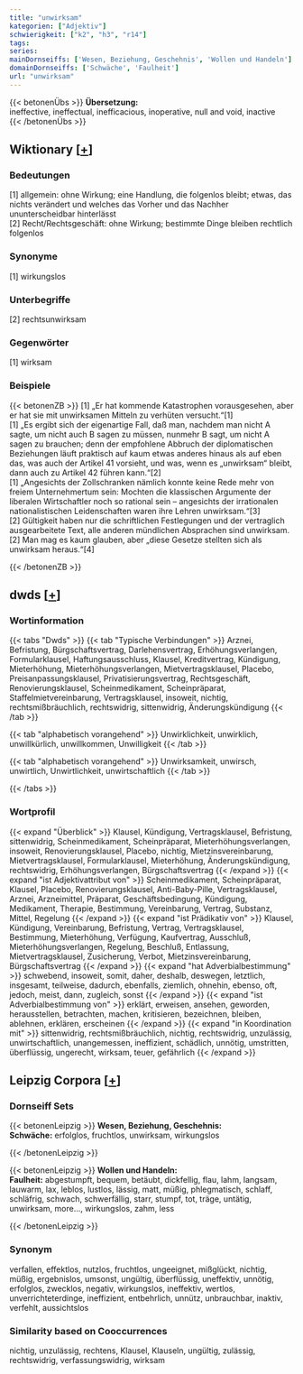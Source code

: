 ```yaml
---
title: "unwirksam"
kategorien: ["Adjektiv"]
schwierigkeit: ["k2", "h3", "r14"]
tags:
series:
mainDornseiffs: ['Wesen, Beziehung, Geschehnis', 'Wollen und Handeln']
domainDornseiffs: ['Schwäche', 'Faulheit']
url: "unwirksam"
---
```


{{< betonenÜbs >}}
**Übersetzung:**  
ineffective, ineffectual, inefficacious, inoperative, null and void, inactive  
{{< /betonenÜbs >}}

## Wiktionary [[+](https://de.wiktionary.org/wiki/unwirksam)]

### Bedeutungen
[1] allgemein: ohne Wirkung; eine Handlung, die folgenlos bleibt; etwas, das nichts verändert und welches das Vorher und das Nachher ununterscheidbar hinterlässt  
[2] Recht/Rechtsgeschäft: ohne Wirkung; bestimmte Dinge bleiben rechtlich folgenlos  

### Synonyme
[1] wirkungslos  

### Unterbegriffe
[2] rechtsunwirksam  

### Gegenwörter
[1] wirksam  

### Beispiele
{{< betonenZB >}}
[1] „Er hat kommende Katastrophen vorausgesehen, aber er hat sie mit unwirksamen Mitteln zu verhüten versucht.“[1]  
[1] „Es ergibt sich der eigenartige Fall, daß man, nachdem man nicht A sagte, um nicht auch B sagen zu müssen, nunmehr B sagt, um nicht A sagen zu brauchen; denn der empfohlene Abbruch der diplomatischen Beziehungen läuft praktisch auf kaum etwas anderes hinaus als auf eben das, was auch der Artikel 41 vorsieht, und was, wenn es „unwirksam“ bleibt, dann auch zu Artikel 42 führen kann.“[2]  
[1] „Angesichts der Zollschranken nämlich konnte keine Rede mehr von freiem Unternehmertum sein: Mochten die klassischen Argumente der liberalen Wirtschaftler noch so rational sein – angesichts der irrationalen nationalistischen Leidenschaften waren ihre Lehren unwirksam.“[3]  
[2] Gültigkeit haben nur die schriftlichen Festlegungen und der vertraglich ausgearbeitete Text, alle anderen mündlichen Absprachen sind unwirksam.  
[2] Man mag es kaum glauben, aber „diese Gesetze stellten sich als unwirksam heraus.“[4]  

{{< /betonenZB >}}


## dwds [[+](https://www.dwds.de/wb/unwirksam)]

### Wortinformation
{{< tabs "Dwds" >}}
{{< tab "Typische Verbindungen" >}}
Arznei, Befristung, Bürgschaftsvertrag, Darlehensvertrag, Erhöhungsverlangen, Formularklausel, Haftungsausschluss, Klausel, Kreditvertrag, Kündigung, Mieterhöhung, Mieterhöhungsverlangen, Mietvertragsklausel, Placebo, Preisanpassungsklausel, Privatisierungsvertrag, Rechtsgeschäft, Renovierungsklausel, Scheinmedikament, Scheinpräparat, Staffelmietvereinbarung, Vertragsklausel, insoweit, nichtig, rechtsmißbräuchlich, rechtswidrig, sittenwidrig, Änderungskündigung
{{< /tab >}}

{{< tab "alphabetisch vorangehend" >}}
Unwirklichkeit, unwirklich, unwillkürlich, unwillkommen, Unwilligkeit
{{< /tab >}}

{{< tab "alphabetisch vorangehend" >}}
Unwirksamkeit, unwirsch, unwirtlich, Unwirtlichkeit, unwirtschaftlich
{{< /tab >}}

{{< /tabs >}}

### Wortprofil
{{< expand "Überblick" >}} Klausel, Kündigung, Vertragsklausel, Befristung, sittenwidrig, Scheinmedikament, Scheinpräparat, Mieterhöhungsverlangen, insoweit, Renovierungsklausel, Placebo, nichtig, Mietzinsvereinbarung, Mietvertragsklausel, Formularklausel, Mieterhöhung, Änderungskündigung, rechtswidrig, Erhöhungsverlangen, Bürgschaftsvertrag {{< /expand >}}
{{< expand "ist Adjektivattribut von" >}} Scheinmedikament, Scheinpräparat, Klausel, Placebo, Renovierungsklausel, Anti-Baby-Pille, Vertragsklausel, Arznei, Arzneimittel, Präparat, Geschäftsbedingung, Kündigung, Medikament, Therapie, Bestimmung, Vereinbarung, Vertrag, Substanz, Mittel, Regelung {{< /expand >}}
{{< expand "ist Prädikativ von" >}} Klausel, Kündigung, Vereinbarung, Befristung, Vertrag, Vertragsklausel, Bestimmung, Mieterhöhung, Verfügung, Kaufvertrag, Ausschluß, Mieterhöhungsverlangen, Regelung, Beschluß, Entlassung, Mietvertragsklausel, Zusicherung, Verbot, Mietzinsvereinbarung, Bürgschaftsvertrag {{< /expand >}}
{{< expand "hat Adverbialbestimmung" >}} schwebend, insoweit, somit, daher, deshalb, deswegen, letztlich, insgesamt, teilweise, dadurch, ebenfalls, ziemlich, ohnehin, ebenso, oft, jedoch, meist, dann, zugleich, sonst {{< /expand >}}
{{< expand "ist Adverbialbestimmung von" >}} erklärt, erweisen, ansehen, geworden, herausstellen, betrachten, machen, kritisieren, bezeichnen, bleiben, ablehnen, erklären, erscheinen {{< /expand >}}
{{< expand "in Koordination mit" >}} sittenwidrig, rechtsmißbräuchlich, nichtig, rechtswidrig, unzulässig, unwirtschaftlich, unangemessen, ineffizient, schädlich, unnötig, umstritten, überflüssig, ungerecht, wirksam, teuer, gefährlich {{< /expand >}}

## Leipzig Corpora [[+](https://corpora.uni-leipzig.de/en/res?word=unwirksam&corpusId=deu_newscrawl-public_2018)]

### Dornseiff Sets
{{< betonenLeipzig >}}
**Wesen, Beziehung, Geschehnis:**  
**Schwäche:** erfolglos, fruchtlos, unwirksam, wirkungslos  

{{< /betonenLeipzig >}}


{{< betonenLeipzig >}}
**Wollen und Handeln:**  
**Faulheit:** abgestumpft, bequem, betäubt, dickfellig, flau, lahm, langsam, lauwarm, lax, leblos, lustlos, lässig, matt, müßig, phlegmatisch, schlaff, schläfrig, schwach, schwerfällig, starr, stumpf, tot, träge, untätig, unwirksam, more..., wirkungslos, zahm, less  

{{< /betonenLeipzig >}}

### Synonym
verfallen, effektlos, nutzlos, fruchtlos, ungeeignet, mißglückt, nichtig, müßig, ergebnislos, umsonst, ungültig, überflüssig, uneffektiv, unnötig, erfolglos, zwecklos, negativ, wirkungslos, ineffektiv, wertlos, unverrichteterdinge, ineffizient, entbehrlich, unnütz, unbrauchbar, inaktiv, verfehlt, aussichtslos


### Similarity based on Cooccurrences
nichtig, unzulässig, rechtens, Klausel, Klauseln, ungültig, zulässig, rechtswidrig, verfassungswidrig, wirksam

